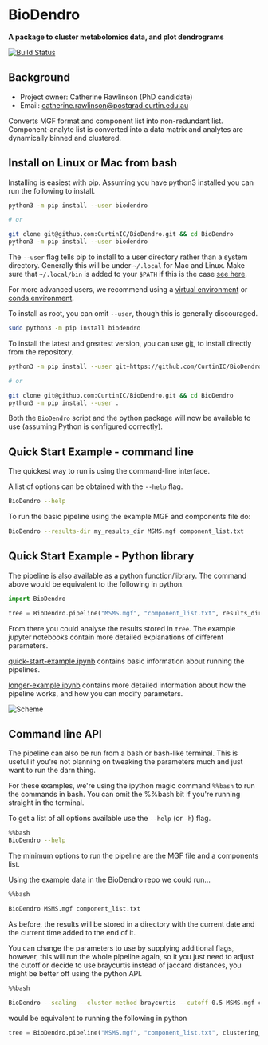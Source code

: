 # BioDendro

**A package to cluster metabolomics data, and plot dendrograms**

[![Build Status](https://travis-ci.org/ccdmb/BioDendro.svg?branch=master)](https://travis-ci.org/ccdmb/BioDendro)

## Background

- Project owner: Catherine Rawlinson (PhD candidate)
- Email: catherine.rawlinson@postgrad.curtin.edu.au

Converts MGF format and component list into non-redundant list.
Component-analyte list is converted into a data matrix and analytes are dynamically binned and clustered.

## Install on Linux or Mac from bash

Installing is easiest with pip.
Assuming you have python3 installed you can run the following to install.

```bash
python3 -m pip install --user biodendro

# or

git clone git@github.com:CurtinIC/BioDendro.git && cd BioDendro
python3 -m pip install --user biodendro
```

The `--user` flag tells pip to install to a user directory rather than a system directory.
Generally this will be under `~/.local` for Mac and Linux.
Make sure that `~/.local/bin` is added to your `$PATH` if this is the case [see here](https://stackoverflow.com/questions/14637979/how-to-permanently-set-path-on-linux-unix).

For more advanced users, we recommend using a [virtual environment](https://virtualenv.pypa.io/en/stable/) or [conda environment](https://docs.conda.io/projects/conda/en/latest/user-guide/tasks/manage-environments.html).

To install as root, you can omit `--user`, though this is generally discouraged.

```bash
sudo python3 -m pip install biodendro
```

To install the latest and greatest version, you can use [git](https://git-scm.com/), to install directly from the repository.

```bash
python3 -m pip install --user git+https://github.com/CurtinIC/BioDendro.git

# or

git clone git@github.com:CurtinIC/BioDendro.git && cd BioDendro
python3 -m pip install --user .
```

Both the `BioDendro` script and the python package will now be available to use (assuming Python is configured correctly).


## Quick Start Example - command line

The quickest way to run is using the command-line interface.

A list of options can be obtained with the `--help` flag.

```bash
BioDendro --help
```

To run the basic pipeline using the example MGF and components file do:

```bash
BioDendro --results-dir my_results_dir MSMS.mgf component_list.txt
```


## Quick Start Example - Python library

The pipeline is also available as a python function/library.
The command above would be equivalent to the following in python.

```python
import BioDendro

tree = BioDendro.pipeline("MSMS.mgf", "component_list.txt", results_dir="my_results_dir")
```

From there you could analyse the results stored in `tree`.
The example jupyter notebooks contain more detailed explanations of different parameters.

[quick-start-example.ipynb](quick-start-example.ipynb) contains basic information about running the pipelines.

[longer-example.ipynb](longer-example.ipynb) contains more detailed information about how the pipeline works, and how you can modify parameters.


![Scheme](cluster-d10.png "Clustering")


## Command line API

The pipeline can also be run from a bash or bash-like terminal.
This is useful if you're not planning on tweaking the parameters much and just want to run the darn thing.

For these examples, we're using the ipython magic command `%%bash` to run the commands in bash.
You can omit the %%bash bit if you're running straight in the terminal.

To get a list of all options available use the `--help` (or `-h`) flag.

```bash
%%bash
BioDendro --help
```
The minimum options to run the pipeline are the MGF file and a components list.

Using the example data in the BioDendro repo we could run...

```bash
%%bash

BioDendro MSMS.mgf component_list.txt
```

As before, the results will be stored in a directory with the current date and the current time added to the end of it.

You can change the parameters to use by supplying additional flags, however, this will run the whole pipeline again, so it you just need to adjust the cutoff or decide to use braycurtis instead of jaccard distances, you might be better off using the python API.

```bash
%%bash

BioDendro --scaling --cluster-method braycurtis --cutoff 0.5 MSMS.mgf component_list.txt
```

would be equivalent to running the following in python

```python
tree = BioDendro.pipeline("MSMS.mgf", "component_list.txt", clustering_method="braycurtis", scaling=True, cutoff=0.5)
```

